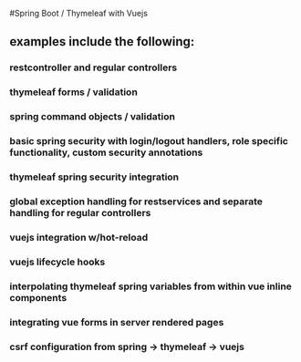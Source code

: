 #Spring Boot / Thymeleaf with Vuejs
## examples include the following:
### restcontroller and regular controllers
### thymeleaf forms / validation
### spring command objects / validation
### basic spring security with login/logout handlers, role specific functionality, custom security annotations
### thymeleaf spring security integration
### global exception handling for restservices and separate handling for regular controllers
### vuejs integration w/hot-reload
### vuejs lifecycle hooks
### interpolating thymeleaf spring variables from within vue inline components
### integrating vue forms in server rendered pages
### csrf configuration from spring -> thymeleaf -> vuejs 